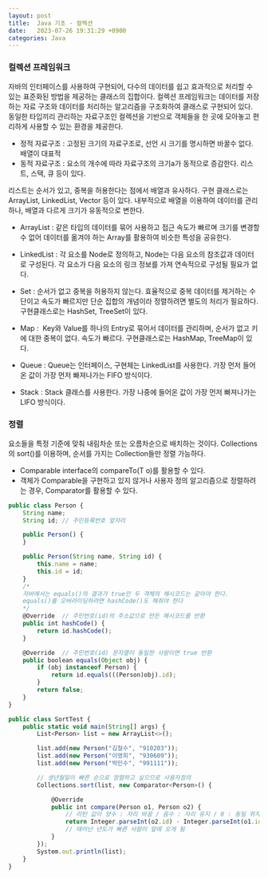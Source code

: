 ```yaml
---
layout: post
title:  Java 기초 - 컬렉션
date:   2023-07-26 19:31:29 +0900
categories: Java
---
```

### 컬렉션 프레임워크

자바의 인터페이스를 사용하여 구현되어, 다수의 데이터를 쉽고 효과적으로 처리할 수 있는 표준화된 방법을 제공하는 클래스의 집합이다. 컬렉션 프레임워크는 데이터를 저장하는 자료 구조와 데이터를 처리하는 알고리즘을 구조화하여 클래스로 구현되어 있다. 동일한 타입끼리 관리하는 자료구조인 컬렉션을 기반으로 객체들을 한 곳에 모아놓고 편리하게 사용할 수 있는 환경을 제공한다. 

-   정적 자료구조 : 고정된 크기의 자료구조로, 선언 시 크기를 명시하면 바꿀수 없다. 배열이 대표적
-   동적 자료구조 : 요소의 개수에 따라 자료구조의 크기a가 동적으로 증감한다. 리스트, 스택, 큐 등이 있다.

리스트는 순서가 있고, 중복을 허용한다는 점에서 배열과 유사하다. 구현 클래스로는 ArrayList, LinkedList, Vector 등이 있다. 내부적으로 배열을 이용하여 데이터를 관리하나, 배열과 다르게 크기가 유동적으로 변한다. 

-   ArrayList : 같은 타입의 데이터를 묶어 사용하고 접근 속도가 빠르며 크기를 변경할 수 없어 데이터를 옮겨야 하는 Array를 활용하여 비슷한 특성을 공유한다. 
-   LinkedList : 각 요소를 Node로 정의하고, Node는 다음 요소의 참조값과 데이터로 구성된다. 각 요소가 다음 요소의 링크 정보를 가져 연속적으로 구성될 필요가 없다.

-   Set : 순서가 없고 중복을 허용하지 않는다. 효율적으로 중복 데이터를 제거하는 수단이고 속도가 빠르지만 단순 집합의 개념이라 정렬하려면 별도의 처리가 필요하다. 구현클래스로는 HashSet, TreeSet이 있다.
-   Map :  Key와 Value를 하나의 Entry로 묶어서 데이터를 관리하며, 순서가 없고 키에 대한 중복이 없다. 속도가 빠르다. 구현클래스로는 HashMap, TreeMap이 있다.
-   Queue : Queue는 인터페이스, 구현체는 LinkedList를 사용한다. 가장 먼저 들어온 값이 가장 먼저 빠져나가는 FIFO 방식이다. 
-   Stack : Stack 클래스를 사용한다. 가장 나중에 들어온 값이 가장 먼저 빠져나가는 LIFO 방식이다.

### 정렬

요소들을 특정 기준에 맞춰 내림차순 또는 오름차순으로 배치하는 것이다. Collections의 sort()를 이용하며, 순서를 가지는 Collection들만 정렬 가능하다.

-   Comparable interface의 compareTo(T o)를 활용할 수 있다.
-   객체가 Comparable을 구현하고 있지 않거나 사용자 정의 알고리즘으로 정렬하려는 경우, Comparator를 활용할 수 있다.

```javascript
public class Person {
    String name;
    String id; // 주민등록번호 앞자리

    public Person() {
    }

    public Person(String name, String id) {
        this.name = name;
        this.id = id;
    }
    /*
    자바에서는 equals()의 결과가 true인 두 객체의 해시코드는 같아야 한다.
    equals()를 오버라이딩하려면 hashCode()도 해줘야 한다
    */
    @Override  // 주민번호(id)의 주소값으로 만든 해시코드를 반환
    public int hashCode() {
        return id.hashCode();
    }

    @Override  // 주민번호(id) 문자열이 동일한 사람이면 true 반환
    public boolean equals(Object obj) {
        if (obj instanceof Person) {
            return id.equals(((Person)obj).id);
        }
        return false;
    }
}
```

```javascript
public class SortTest {
    public static void main(String[] args) {
        List<Person> list = new ArrayList<>();

        list.add(new Person("김철수", "910203"));
        list.add(new Person("이영희", "930609"));
        list.add(new Person("박민수", "991111"));

        // 생년월일이 빠른 순으로 정렬하고 싶으므로 사용자정의
        Collections.sort(list, new Comparator<Person>() {

            @Override
            public int compare(Person o1, Person o2) {
                // 리턴 값이 양수 : 자리 바꿈 / 음수 : 자리 유지 / 0 : 동일 위치
                return Integer.parseInt(o2.id) - Integer.parseInt(o1.id);
                // 태어난 년도가 빠른 사람이 앞에 오게 됨
            }
        });
        System.out.println(list);
    }
}
```